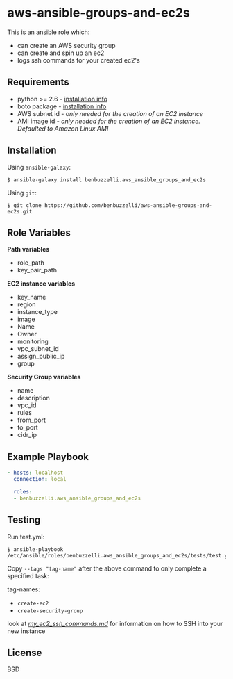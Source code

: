 # aws-ansible-groups-and-ec2s
This is an ansible role which:
* can create an AWS security group
* can create and spin up an ec2
* logs ssh commands for your created ec2's

Requirements
------------

* python >= 2.6 - [installation info](https://realpython.com/installing-python/)
* boto package - [installation info](https://pypi.org/project/boto/)
* AWS subnet id - *only needed for the creation of an EC2 instance*
* AMI image id - *only needed for the creation of an EC2 instance. Defaulted to Amazon Linux AMI* 
  
Installation
------------

Using `ansible-galaxy`:
```
$ ansible-galaxy install benbuzzelli.aws_ansible_groups_and_ec2s
```

Using `git`:
```
$ git clone https://github.com/benbuzzelli/aws-ansible-groups-and-ec2s.git
```

Role Variables
--------------

**Path variables**
* role_path
* key_pair_path

**EC2 instance variables**
* key_name
* region
* instance_type
* image
* Name
* Owner
* monitoring
* vpc_subnet_id
* assign_public_ip
* group

**Security Group variables**
* name
* description
* vpc_id
* rules
* from_port
* to_port
* cidr_ip

Example Playbook
----------------

```yml
- hosts: localhost
  connection: local

  roles:
  - benbuzzelli.aws_ansible_groups_and_ec2s
```

Testing
-------

Run test.yml:
```
$ ansible-playbook /etc/ansible/roles/benbuzzelli.aws_ansible_groups_and_ec2s/tests/test.yml
```

Copy `--tags "tag-name"` after the above command to only complete a specified task:

tag-names:
* `create-ec2`
* `create-security-group`


look at *[my_ec2_ssh_commands.md](https://github.com/benbuzzelli/aws-ansible-groups-and-ec2s/blob/master/files/my_ec2_ssh_commands.md)* for information on how to SSH into your new instance

License
-------

BSD
